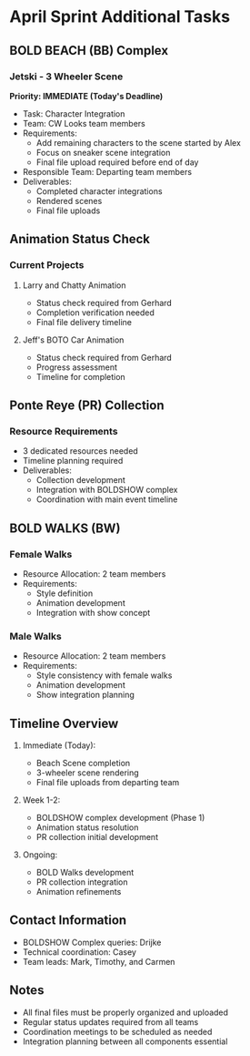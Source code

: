 # April Sprint Additional Tasks

## BOLD BEACH (BB) Complex
### Jetski - 3 Wheeler Scene
**Priority: IMMEDIATE (Today's Deadline)**
- Task: Character Integration
- Team: CW Looks team members
- Requirements:
  * Add remaining characters to the scene started by Alex
  * Focus on sneaker scene integration
  * Final file upload required before end of day
- Responsible Team: Departing team members
- Deliverables:
  * Completed character integrations
  * Rendered scenes
  * Final file uploads

## Animation Status Check
### Current Projects
1. Larry and Chatty Animation
   - Status check required from Gerhard
   - Completion verification needed
   - Final file delivery timeline

2. Jeff's BOTO Car Animation
   - Status check required from Gerhard
   - Progress assessment
   - Timeline for completion

## Ponte Reye (PR) Collection
### Resource Requirements
- 3 dedicated resources needed
- Timeline planning required
- Deliverables:
  * Collection development
  * Integration with BOLDSHOW complex
  * Coordination with main event timeline

## BOLD WALKS (BW)
### Female Walks
- Resource Allocation: 2 team members
- Requirements:
  * Style definition
  * Animation development
  * Integration with show concept

### Male Walks
- Resource Allocation: 2 team members
- Requirements:
  * Style consistency with female walks
  * Animation development
  * Show integration planning

## Timeline Overview
1. Immediate (Today):
   - Beach Scene completion
   - 3-wheeler scene rendering
   - Final file uploads from departing team

2. Week 1-2:
   - BOLDSHOW complex development (Phase 1)
   - Animation status resolution
   - PR collection initial development

3. Ongoing:
   - BOLD Walks development
   - PR collection integration
   - Animation refinements

## Contact Information
- BOLDSHOW Complex queries: Drijke
- Technical coordination: Casey
- Team leads: Mark, Timothy, and Carmen

## Notes
- All final files must be properly organized and uploaded
- Regular status updates required from all teams
- Coordination meetings to be scheduled as needed
- Integration planning between all components essential
